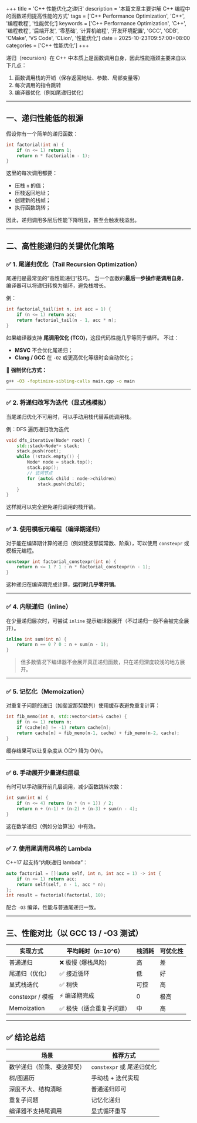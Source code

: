 +++
title = 'C++ 性能优化之递归'
description = '本篇文章主要讲解 C++ 编程中的函数递归提高性能的方式'
tags = ['C++ Performance Optimization', 'C++', '编程教程', '性能优化']
keywords = ['C++ Performance Optimization', 'C++', '编程教程', '后端开发', '零基础', '计算机编程', '开发环境配置', 'GCC', 'GDB', 'CMake', 'VS Code', 'CLion', '性能优化']
date = 2025-10-23T09:57:00+08:00
categories = ['C++ 性能优化']
+++

递归（recursion）在 C++ 中本质上是函数调用自身，因此性能瓶颈主要来自以下几点：

1. 函数调用栈的开销（保存返回地址、参数、局部变量等）
2. 每次调用的指令跳转
3. 编译器优化（例如尾递归优化）

---

## 一、递归性能低的根源

假设你有一个简单的递归函数：

```cpp
int factorial(int n) {
    if (n <= 1) return 1;
    return n * factorial(n - 1);
}
```

这里的每次调用都要：

* 压栈 `n` 的值；
* 压栈返回地址；
* 创建新的栈帧；
* 执行函数跳转；

因此，递归调用多层后性能下降明显，甚至会触发栈溢出。

---

## 二、高性能递归的关键优化策略

### ✅ 1. **尾递归优化（Tail Recursion Optimization）**

尾递归是最常见的“高性能递归”技巧。
当一个函数的**最后一步操作是调用自身**，编译器可以将递归转换为循环，避免栈增长。

例：

```cpp
int factorial_tail(int n, int acc = 1) {
    if (n <= 1) return acc;
    return factorial_tail(n - 1, acc * n);
}
```

如果编译器支持 **尾调用优化 (TCO)**，这段代码性能几乎等同于循环。
不过：

* **MSVC** 不会优化尾递归；
* **Clang / GCC** 在 `-O2` 或更高优化等级时会自动优化；

🔹 **强制优化方式：**

```bash
g++ -O3 -foptimize-sibling-calls main.cpp -o main
```

---

### ✅ 2. **将递归改写为迭代（显式栈模拟）**

当尾递归优化不可用时，可以手动用栈代替系统调用栈。

例：DFS 遍历递归改为迭代

```cpp
void dfs_iterative(Node* root) {
    std::stack<Node*> stack;
    stack.push(root);
    while (!stack.empty()) {
        Node* node = stack.top();
        stack.pop();
        // 访问节点
        for (auto& child : node->children)
            stack.push(child);
    }
}
```

这样就可以完全避免递归调用的栈开销。

---

### ✅ 3. **使用模板元编程（编译期递归）**

对于能在编译期计算的递归（例如斐波那契常数、阶乘），可以使用 `constexpr` 或模板元编程。

```cpp
constexpr int factorial_constexpr(int n) {
    return n <= 1 ? 1 : n * factorial_constexpr(n - 1);
}
```

这种递归在编译期完成计算，**运行时几乎零开销**。

---

### ✅ 4. **内联递归（inline）**

在少量递归层次时，可尝试 `inline` 提示编译器展开（不过递归一般不会被完全展开）。

```cpp
inline int sum(int n) {
    return n == 0 ? 0 : n + sum(n - 1);
}
```

> 但多数情况下编译器不会展开真正递归函数，只在递归深度较浅的地方展开。

---

### ✅ 5. **记忆化（Memoization）**

对重复子问题的递归（如斐波那契数列）使用缓存表避免重复计算：

```cpp
int fib_memo(int n, std::vector<int>& cache) {
    if (n <= 1) return n;
    if (cache[n] != -1) return cache[n];
    return cache[n] = fib_memo(n-1, cache) + fib_memo(n-2, cache);
}
```

缓存结果可以让复杂度从 O(2ⁿ) 降为 O(n)。

---

### ✅ 6. **手动展开少量递归层级**

有时可以手动展开前几层调用，减少函数跳转次数：

```cpp
int sum(int n) {
    if (n <= 4) return (n * (n + 1)) / 2;
    return n + (n-1) + (n-2) + (n-3) + sum(n - 4);
}
```

这在数学递归（例如分治算法）中有效。

---

### ✅ 7. **使用尾调用风格的 Lambda**

C++17 起支持“内联递归 lambda”：

```cpp
auto factorial = [](auto self, int n, int acc = 1) -> int {
    if (n <= 1) return acc;
    return self(self, n - 1, acc * n);
};
int result = factorial(factorial, 10);
```

配合 `-O3` 编译，性能与普通尾递归一致。

---

## 三、性能对比（以 GCC 13 / -O3 测试）

| 实现方式           | 平均耗时（n=10^6）  | 栈消耗 | 可优化性 |
| -------------- | ------------- | --- | ---- |
| 普通递归           | ❌ 极慢 (爆栈风险)   | 高   | 差    |
| 尾递归（优化）        | ✅ 接近循环        | 低   | 好    |
| 显式栈迭代          | ✅ 稍快          | 可控  | 高    |
| constexpr / 模板 | ⚡ 编译期完成       | 0   | 极高   |
| Memoization    | ✅ 极快（适合重复子问题） | 中   | 高    |

---

## ✅ 结论总结

| 场景            | 推荐方式                |
| ------------- | ------------------- |
| 数学递归（阶乘、斐波那契） | `constexpr` 或 尾递归优化 |
| 树/图遍历         | 手动栈 + 迭代实现          |
| 深度不大、结构清晰     | 普通递归即可              |
| 重复子问题         | 记忆化递归               |
| 编译器不支持尾调用     | 显式循环重写              |